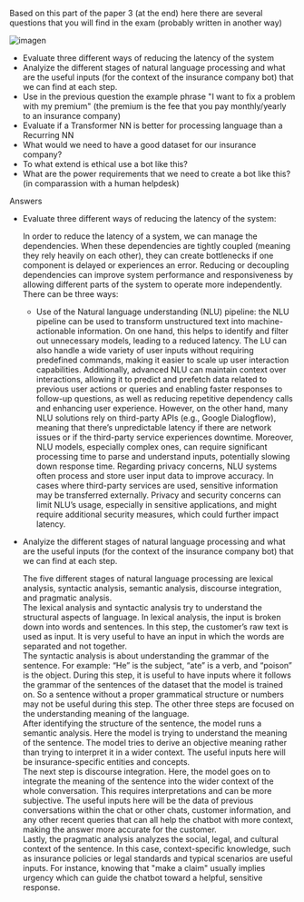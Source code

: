 Based on this part of the paper 3 (at the end) here there are several questions that you will find in the exam (probably written in another way)


![imagen](https://github.com/user-attachments/assets/3d3efa54-d541-4abb-b076-659ace5aacac)


* Evaluate three different ways of reducing the latency of the system
* Analyize the different stages of natural language processing and what are the useful inputs (for the context of the insurance company bot) that we can find at each step.
* Use in the previous question the example phrase "I want to fix a problem with my premium" (the premium is the fee that you pay monthly/yearly to an insurance company)
* Evaluate if a Transformer NN is better for processing language than a Recurring NN
* What would we need to have a good dataset for our insurance company?
* To what extend is ethical use a bot like this?
* What are the power requirements that we need to create a bot like this? (in comparassion with a human helpdesk)


Answers 
* Evaluate three different ways of reducing the latency of the system:

  In order to reduce the latency of a system, we can manage the dependencies. When these dependencies are tightly coupled (meaning they rely heavily on each other), they can create bottlenecks if one component is delayed or experiences an error. Reducing or decoupling dependencies can improve system performance and responsiveness by allowing different parts of the system to operate more independently. There can be three ways:
  * Use of the Natural language understanding (NLU) pipeline: the NLU pipeline can be used to transform unstructured text into machine-actionable information. On one hand, this helps to identify and filter out unnecessary models, leading to a reduced latency. The LU can also handle a wide variety of user inputs without requiring predefined commands, making it easier to scale up user interaction capabilities. Additionally, advanced NLU can maintain context over interactions, allowing it to predict and prefetch data related to previous user actions or queries and enabling faster responses to follow-up questions, as well as reducing repetitive dependency calls and enhancing user experience.
  However, on the other hand, many NLU solutions rely on third-party APIs (e.g., Google Dialogflow), meaning that there’s unpredictable latency if there are network issues or if the third-party service experiences downtime. Moreover, NLU models, especially complex ones, can require significant processing time to parse and understand inputs, potentially slowing down response time. Regarding privacy concerns, NLU systems often process and store user input data to improve accuracy. In cases where third-party services are used, sensitive information may be transferred externally. Privacy and security concerns can limit NLU’s usage, especially in sensitive applications, and might require additional security measures, which could further impact latency.

* Analyize the different stages of natural language processing and what are the useful inputs (for the context of the insurance company bot) that we can find at each step.

  The five different stages of natural language processing are lexical analysis, syntactic analysis, semantic analysis, discourse integration, and pragmatic analysis. 
  <br>
  The lexical analysis and syntactic analysis try to understand the structural aspects of language. In lexical analysis, the input is broken down into words and sentences. In this step, the customer’s raw text is used as input. It is very useful to have an input in which the words are separated and not together. 
  <br>
  The syntactic analysis is about understanding the grammar of the sentence. For example: “He” is the subject, “ate” is a verb, and “poison” is the object. During this step, it is useful to have inputs where it follows the grammar of the sentences of the dataset that the model is trained on. So a sentence without a proper grammatical structure or numbers may not be useful during this step. The other three steps are focused on the understanding meaning of the language. 
  <br>
  After identifying the structure of the sentence, the model runs a semantic analysis. Here the model is trying to understand the meaning of the sentence. The model tries to derive an objective meaning rather than trying to interpret it in a wider context. The useful inputs here will be insurance-specific entities and concepts. 
  <br>
  The next step is discourse integration. Here, the model goes on to integrate the meaning of the sentence into the wider context of the whole conversation. This requires interpretations and can be more subjective. The useful inputs here will be the data of previous conversations within the chat or other chats, customer information, and any other recent queries that can all help the chatbot with more context, making the answer more accurate for the customer.
  <br>
  Lastly, the pragmatic analysis analyzes the social, legal, and cultural context of the sentence. In this case, context-specific knowledge, such as insurance policies or legal standards and typical scenarios are useful inputs. For instance, knowing that "make a claim" usually implies urgency which can guide the chatbot toward a helpful, sensitive response.
